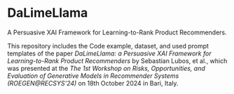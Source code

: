 # DaLimeLlama
A Persuasive XAI Framework for Learning-to-Rank Product Recommenders.

This repository includes the Code example, dataset, and used prompt templates of the paper *DaLimeLlama: a Persuasive XAI Framework for Learning-to-Rank Product Recommenders* by Sebastian Lubos, et al., which was presented at the *The 1st Workshop on Risks, Opportunities, and Evaluation of Generative Models in Recommender Systems (ROEGEN@RECSYS'24)* on 18th October 2024 in Bari, Italy.
